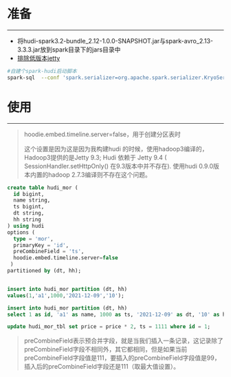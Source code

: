 # 准备

---

- 将hudi-spark3.2-bundle_2.12-1.0.0-SNAPSHOT.jar与spark-avro_2.13-3.3.3.jar放到spark目录下的jars目录中
- [排除低版本jetty](https://blog.csdn.net/u010520724/article/details/128126213?ops_request_misc=&request_id=&biz_id=102&utm_term=%E5%AE%89%E8%A3%85hudi&utm_medium=distribute.pc_search_result.none-task-blog-2~all~sobaiduweb~default-4-128126213.142^v94^insert_down1&spm=1018.2226.3001.4187)

```bash
#自建个spark-hudi启动脚本
spark-sql  --conf 'spark.serializer=org.apache.spark.serializer.KryoSerializer' --conf 'spark.sql.extensions=org.apache.spark.sql.hudi.HoodieSparkSessionExtension' --conf 'spark.sql.catalog.spark_catalog=org.apache.spark.sql.hudi.catalog.HoodieCatalog'  --driver-java-options -agentlib:jdwp=transport=dt_socket,server=y,suspend=n,address=5005
```



# 使用

---

> hoodie.embed.timeline.server=false，用于创建分区表时
>
> 这个设置是因为这是因为我构建hudi 的时候，使用hadoop3编译的，
> Hadoop3提供的是Jetty 9.3; Hudi 依赖于 Jetty 9.4 ( SessionHandler.setHttpOnly() 在9.3版本中并不存在).
> 使用hudi 0.9.0版本内置的hadoop 2.7.3编译则不存在这个问题。

```sql
create table hudi_mor (
  id bigint,
  name string,
  ts bigint,
  dt string,
  hh string
) using hudi
options (
  type = 'mor',
  primaryKey = 'id',
  preCombineField = 'ts',
  hoodie.embed.timeline.server=false
 )
partitioned by (dt, hh);


insert into hudi_mor partition (dt, hh)
values(1,'a1',1000,'2021-12-09','10');

insert into hudi_mor partition (dt, hh)
select 1 as id, 'a1' as name, 1000 as ts, '2021-12-09' as dt, '10' as hh;

update hudi_mor_tbl set price = price * 2, ts = 1111 where id = 1;
```

>preCombineField表示预合并字段，就是当我们插入一条记录，这记录除了preCombineField字段不相同外，其它都相同，但是如果当前preCombineField字段值是111，要插入的preCombineField字段值是99，插入后的preCombineField字段还是111（取最大值设置）。




